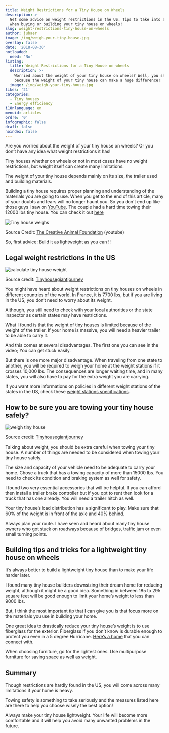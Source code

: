 ```yaml
---
title: Weight Restrictions for a Tiny House on Wheels
description: >-
  Get some advice on weight restrictions in the US. Tips to take into account
  when buying or building your tiny house on wheels! 
slug: weight-restrictions-tiny-house-on-wheels
author: jubaer
image: /img/weigh-your-tiny-house.jpg
overlay: false
date: '2018-08-30'
notloaded:
  need: 'No'
listing:
  title: Weight Restrictions for a Tiny House on wheels
  description: >-
    Worried about the weight of your tiny house on wheels? Well, you should be
    because the weight of your tiny house can make a huge difference! 
  image: /img/weigh-your-tiny-house.jpg
likes: '21'
categories:
  - Tiny houses
  - Energy efficiency
i18nlanguage: en
menuid: articles
ordre: '0'
infographic: false
draft: false
noindex: false
---
```

Are you worried about the weight of your tiny house on wheels? Or you don’t have any idea what weight restrictions it has! 

Tiny houses whether on wheels or not in most cases have no weight restrictions, but weight itself can create many limitations.

The weight of your tiny house depends mainly on its size, the trailer used and building materials.

Building a tiny house requires proper planning and understanding of the materials you are going to use. When you get to the end of this article, many of your doubts and fears will no longer haunt you. So you don't end up like those guys I saw on [YouTube](https://www.youtube.com/watch?v=CUkpaZ7la7E). The couple had a hard time towing their 12000 lbs tiny house. You can check it out [here](https://www.youtube.com/watch?v=CUkpaZ7la7E)

![Tiny house weighs](/img/our-tiny-house-weighs.jpg)

Source Credit: [The Creative Animal Foundation](https://www.youtube.com/channel/UCa-s-WEqkhelzEAs4IS2nvg) (youtube)

So, first advice: Build it as lightweight as you can !! 

## Legal weight restrictions in the US

![calculate tiny house weight](/img/calculate-tiny-house-weight.jpg)

Source credit: [Tinyhousegiantjourney
](https://tinyhousegiantjourney.com/2017/01/26/tiny-house-weight/)

You might have heard about weight restrictions on tiny houses on wheels in different countries of the world. In France, it is 7700 lbs, but if you are living in the US, you don’t need to worry about its weight.

Although, you still need to check with your local authorities or the state inspector as certain states may have restrictions. 

What I found is that the weight of tiny houses is limited because of the weight of the trailer. If your home is massive, you will need a heavier trailer to be able to carry it. 

And this comes at several disadvantages. The first one you can see in the video; You can get stuck easily. 

But there is one more major disadvantage. When traveling from one state to another, you will be required to weigh your home at the weight stations if it crosses 10,000 lbs. The consequences are longer waiting time, and in many states, you will also have to pay for the extra weight you are carrying. 

If you want more informations on policies in different weight stations of the states in the US, check these [weight stations specifications](https://drivinglaws.aaa.com/tag/weigh-stations/). 

## How to be sure you are towing your tiny house safely?

![weigh tiny house](/img/weigh-your-tiny-house.jpg)

Source credit: [Tinyhousegiantjourney
](https://tinyhousegiantjourney.com/2017/01/26/tiny-house-weight/)

Talking about weight, you should be extra careful when towing your tiny house. A number of things are needed to be considered when towing your tiny house safely.

The size and capacity of your vehicle need to be adequate to carry your home. Chose a truck that has a towing capacity of more than 15000 lbs. You need to check its condition and braking system as well for safety.

I found two very essential accessories that will be helpful. If you can afford then install a trailer brake controller but if you opt to rent then look for a truck that has one already. You will need a trailer hitch as well.

Your tiny house’s load distribution has a significant to play. Make sure that 60% of the weight is in front of the axle and 40% behind. 

Always plan your route. I have seen and heard about many tiny house owners who got stuck on roadways because of bridges, traffic jam or even small turning points. 

## Building tips and tricks for a lightweight tiny house on wheels

It’s always better to build a lightweight tiny house than to make your life harder later. 

I found many tiny house builders downsizing their dream home for reducing weight, although it might be a good idea. Something in between 185 to 295 square feet will be good enough to limit your home’s weight to less than 9000 lbs.

But, I think the most important tip that I can give you is that focus more on the materials you use in building your home. 

One great idea to drastically reduce your tiny house’s weight is to use fiberglass for the exterior. Fiberglass if you don’t know is durable enough to protect you even in a 5 degree Hurricane. [Here’s a home](https://newatlas.com/transcend-tiny-homes-amsterdam-24/48506/) that you can connect with.

When choosing furniture, go for the lightest ones. Use multipurpose furniture for saving space as well as weight.

## Summary

Though restrictions are hardly found in the US, you will come across many limitations if your home is heavy. 

Towing safety is something to take seriously and the measures listed here are there to help you choose wisely the best option! 

Always make your tiny house lightweight. Your life will become more comfortable and it will help you avoid many unwanted problems in the future.
